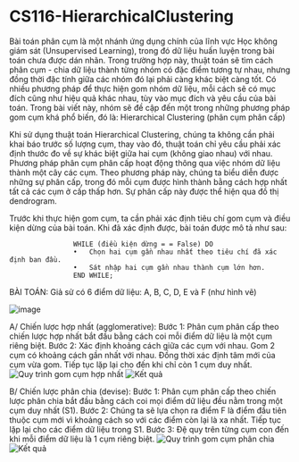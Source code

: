 # CS116-HierarchicalClustering

Bài toán phân cụm là một nhánh ứng dụng chính của lĩnh vực Học không giám sát (Unsupervised Learning), trong đó dữ liệu huấn luyện trong bài toán chưa được dán nhãn. Trong trường hợp này, thuật toán sẽ tìm cách phân cụm - chia dữ liệu thành từng nhóm có đặc điểm tương tự nhau, nhưng đồng thời đặc tính giữa các nhóm đó lại phải càng khác biệt càng tốt.
	Có nhiều phương pháp để thực hiện gom nhóm dữ liệu, mỗi cách sẽ có mục đích cũng như hiệu quả khác nhau, tùy vào mục đích và yêu cầu của bài toán. Trong bài viết này, nhóm sẽ đề cập đến một trong những phương pháp gom cụm khá phổ biến, đó là: 
Hierarchical Clustering (phân cụm phân cấp)

Khi sử dụng thuật toán Hierarchical Clustering, chúng ta không cần phải khai báo trước số lượng cụm, thay vào đó, thuật toán chỉ yêu cầu phải xác định thước đo về sự khác biệt giữa hai cụm (không giao nhau) với nhau. 
Phương pháp phân cụm phân cấp hoạt động thông qua việc nhóm dữ liệu thành một cây các cụm. Theo phương pháp này, chúng ta biểu diễn được những sự phân cấp, trong đó mỗi cụm được hình thành bằng cách hợp nhất tất cả các cụm ở cấp thấp hơn. Sự phân cấp này được thể hiện qua đồ thị dendrogram.
 
Trước khi thực hiện gom cụm, ta cần phải xác định tiêu chí gom cụm và điều kiện dừng của bài toán. Khi đã xác định được, bài toán được mô tả như sau:

                    WHILE (điều kiện dừng = = False) DO
                    •	Chọn hai cụm gần nhau nhất theo tiêu chí đã xác định ban đầu.
                    •	Sát nhập hai cụm gần nhau thành cụm lớn hơn.
                    END WHILE;


BÀI TOÁN:
         Giả sử có 6 điểm dữ liệu: A, B, C, D, E và F (như hình vẽ)
 
![image](https://user-images.githubusercontent.com/81065789/147846213-44a3874e-3c06-4c23-b4cd-f0b5fabe3134.png)

A/ Chiến lược hợp nhất (agglomerative):
Bước 1: Phân cụm phân cấp theo chiến lược hợp nhất bắt đầu bằng cách coi mỗi điểm dữ liệu là một cụm riêng biệt.
Bước 2: Xác định khoảng cách giữa các cụm với nhau. Gom 2 cụm có khoảng cách gần nhất với nhau. Đồng thời xác định tâm mới của cụm vừa gom. Tiếp tục lặp lại cho đến khi chỉ còn 1 cụm duy nhất.
![Quy trình gom cụm hợp nhất](https://user-images.githubusercontent.com/81065789/147846115-bdc89dce-dad9-49bb-bdad-c24981f9f3ca.gif)
![Kết quả](https://user-images.githubusercontent.com/81065789/147846163-1790ff52-9961-4106-8621-492f87214012.png)

B/ Chiến lược phân chia (devise):
Bước 1: Phân cụm phân cấp theo chiến lược phân chia bắt đầu bằng cách coi mọi điểm dữ liệu đều nằm trong một cụm duy nhất (S1).
Bước 2: Chúng ta sẽ lựa chọn ra điểm F là điểm đầu tiên thuộc cụm mới vì khoảng cách so với các điểm còn lại là xa nhất. Tiếp tục lặp lại cho các điểm dữ liệu trong S1.
Bước 3: Đệ quy trên từng cụm con đến khi mỗi điểm dữ liệu là 1 cụm riêng biệt.
![Quy trình gom cụm phân chia](https://user-images.githubusercontent.com/81065789/147846182-3c0a1a32-4cdf-4b5b-a959-e337d0487798.gif)
![Kết quả](https://user-images.githubusercontent.com/81065789/147846186-28452018-47e7-4b04-832c-70885926a757.png)


